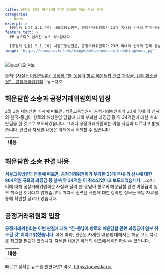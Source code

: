 ```yaml
---
title: 공정위 항로 해운담합 관련 과징금 취소 사실 공개
categories:
  - News
excerpt: >
  [공정위 입장] 2.1.(목) 서울고등법원은, 공정거래위원회가 23개 국내외 선사의 한국-동남아 항로의 해상…
feature_text: >
  ## 뉴스다오 실시간 뉴스 속보입니다.

  [공정위 입장] 2.1.(목) 서울고등법원은, 공정거래위원회가 23개 국내외 선사의 한국-동남아 항로의 해상…
image: 'https://newsdao.kr/res/images/meta/newsdao_breakingnews.jpg'
---
```


![뉴스다오 속보](https://newsdao.kr/res/images/meta/newsdao_breakingnews.jpg)

<p>출처: <a href="https://newsdao.kr/3114" rel="dofollow">[사실은 이렇습니다] 공정위 “한-동남아 항로 해운담합 관련 과징금, 일부 취소된 것” - 공정거래위원회</a> | 뉴스다오</p>

<h2 data-ke-size="size26">해운담합 소송과 공정거래위원회의 입장</h2>
<p data-ke-size="size16">2월 2일 내일신문 기사에 따르면, 서울고등법원이 공정거래위원회가 23개 국내·외 선사의 한국-동남아 항로의 해상운임 담합에 대해 부과한 과징금 중 약 34억원에 대한 취소 판결을 한 것으로 보도되었습니다. 그러나 공정거래위원회는 이를 사실과 다르다고 밝혔습니다. 관련된 자세한 내용은 아래에서 확인할 수 있습니다.</p>

<table>
	<tbody>
		<tr>
			<td style="text-align: center; height: 17px;"><b>내용</b></td>
		</tr>
	</tbody>
</table>

<h2 data-ke-size="size26">해운담합 소송 판결 내용</h2>
<p data-ke-size="size16"><b><span style="color: #1a5490;">서울고등법원의 판결에 따르면, 공정거래위원회가 부과한 23개 국내·외 선사에 대한 964억원 규모의 과징금 중 일부(약 34억원)이 취소되었다고 보도되었습니다.</span></b> 그러나 이에 대해 공정거래위원회는 사실과 달리 한-동남아 항로의 해운담합 관련 과징금이 일부 취소된 것이라고 밝혔습니다. 따라서 관련된 사안에 대한 정확한 정보는 해당 자료를 통해 확인할 필요가 있습니다.</p>

<h2 data-ke-size="size26">공정거래위원회 입장</h2>
<p data-ke-size="size16"><b><span style="color: #1a5490;">공정거래위원회는 이번 판결에 대해 “한-동남아 항로의 해운담합 관련 과징금이 일부 취소된 것”이라고 밝혔습니다.</span></b> 이에 따라, 관련된 자세한 내용에 대해서는 해당 보도 자료를 참고할 필요가 있습니다. 자세한 내용은 아래의 링크에서 확인하실 수 있습니다.</p>

<table>
	<tbody>
		<tr>
			<td style="text-align: center; height: 17px;"><b>내용</b></td>
		</tr>
	</tbody>
</table> 

빠르고 정확한 뉴스를 원한다면? 바로, <a href="https://newsdao.kr" rel="dofollow">https://newsdao.kr</a>


